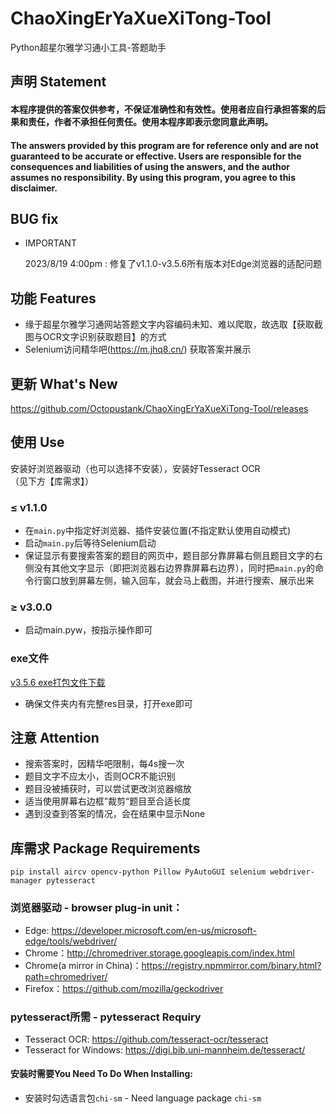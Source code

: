 # ChaoXingErYaXueXiTong-Tool
Python超星尔雅学习通小工具-答题助手

## 声明 Statement 
#### 本程序提供的答案仅供参考，不保证准确性和有效性。使用者应自行承担答案的后果和责任，作者不承担任何责任。使用本程序即表示您同意此声明。
#### The answers provided by this program are for reference only and are not guaranteed to be accurate or effective. Users are responsible for the consequences and liabilities of using the answers, and the author assumes no responsibility. By using this program, you agree to this disclaimer.

## BUG fix
 - IMPORTANT

   2023/8/19 4:00pm : 修复了v1.1.0-v3.5.6所有版本对Edge浏览器的适配问题

## 功能 Features
 - 缘于超星尔雅学习通网站答题文字内容编码未知、难以爬取，故选取【获取截图与OCR文字识别获取题目】的方式
 - Selenium访问精华吧(https://m.jhq8.cn/) 获取答案并展示

## 更新 What's New
https://github.com/Octopustank/ChaoXingErYaXueXiTong-Tool/releases

## 使用 Use
安装好浏览器驱动（也可以选择不安装），安装好Tesseract OCR  
（见下方【库需求】）
### ≤ v1.1.0
 - 在`main.py`中指定好浏览器、插件安装位置(不指定默认使用自动模式)
 - 启动`main.py`后等待Selenium启动
 - 保证显示有要搜索答案的题目的网页中，题目部分靠屏幕右侧且题目文字的右侧没有其他文字显示（即把浏览器右边界靠屏幕右边界），同时把`main.py`的命令行窗口放到屏幕左侧，输入回车，就会马上截图，并进行搜索、展示出来

### ≥ v3.0.0
 - 启动main.pyw，按指示操作即可

### exe文件
[v3.5.6 exe打包文件下载](https://github.com/Octopustank/ChaoXingErYaXueXiTong-Tool/releases/tag/v3.5.6-Packed)
 - 确保文件夹内有完整res目录，打开exe即可

## 注意 Attention
 - 搜索答案时，因精华吧限制，每4s搜一次
 - 题目文字不应太小，否则OCR不能识别
 - 题目没被捕获时，可以尝试更改浏览器缩放
 - 适当使用屏幕右边框”裁剪“题目至合适长度
 - 遇到没查到答案的情况，会在结果中显示None

## 库需求 Package Requirements
`pip install aircv opencv-python Pillow PyAutoGUI selenium webdriver-manager pytesseract`  
### 浏览器驱动 - browser plug-in unit：
 - Edge: https://developer.microsoft.com/en-us/microsoft-edge/tools/webdriver/
 - Chrome：http://chromedriver.storage.googleapis.com/index.html
 - Chrome(a mirror in China)：https://registry.npmmirror.com/binary.html?path=chromedriver/
 - Firefox：https://github.com/mozilla/geckodriver
### pytesseract所需 - pytesseract Requiry
 - Tesseract OCR: https://github.com/tesseract-ocr/tesseract
 - Tesseract for Windows: https://digi.bib.uni-mannheim.de/tesseract/
#### 安装时需要You Need To Do When Installing:
 - 安装时勾选语言包`chi-sm` - Need language package `chi-sm`


